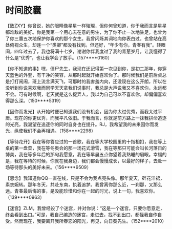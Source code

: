 # 时间胶囊

【致ZXY】你曾说，她的眼睛像星星一样璀璨，但你何曾知道，你于我而言是星星都难敌的美好。你是我第一个用心去在意的男生，为了你不止一次地驻足，也曾为了你三番五次地保护你喜欢的那个女生。我曾闪烁其词地向你表白过，也曾站在高处俯视众生，却连一个“类卿”都没有找到。但还好，“年少有你，青春有我”。转眼间，四年过去了，我也将满十七岁，谢谢你伴我度过了我的青葱岁月，让我懂得了什么是“优秀”，也让我学会了放手。（157****0160） 

【你不知道的事】嘿，僵尸先生，我现在还记得第一次见到你，是初二那年，你穿天蓝色的外套，有干净的笑容，从那时起就开始喜欢你了。那时候我们是前后桌总是打打闹闹，班上流言满天飞，可那时的我害羞内向，还没现在这么开朗，所以在没听到你说喜欢我而同学天天拿我们说事时，我总是大声说我又不喜欢你，永远都不会。可有时候啊，老天就是这么捉弄人，我以为自己可以不喜欢你，却偏偏喜欢得那么深。（150****5319） 

【因你而发光】从开始时便已知道我们没有机会，因为你太过优秀，而我太过平庸。现在的你更优秀，而我平凡依旧。于我而言，你就是前方路上一抹我拼命追逐的光亮，我渴望在追逐你的同时自身也在提升。RJ，我希望我的未来因你而发光，纵使我们不会再相遇。（158****2298） 

【等待花开】我在等你答应过的一首歌，我在等大学校园里的十指相扣，我在等上桌的第一盘菜，我在等冬奥会的那一场花式滑雪，我在等那只可能会叫长河落日的博美，我在等多年后的那句我愿意，我在等早晨五点你望着我熟睡的眉眼。幸福的是，我在等待的时候，你就在我身边，我们都会慢慢成长，以最好的样子，去赴一场等待那头的美好未来。（156****9509） 

【思念】我知道你QQ一直在线，只是不会为我点亮头像。那年夏天，碎花洋裙，素衣婉转。那年冬天，共赴东南，执着追梦。我曾离你那么近，一刹那，又那么远。青春最后悔的事，是没能珍惜和你在一起的时光，说上一句，我喜欢你。（139****0963） 

【迷宫】ZLM，我曾经设了个迷宫，并对你说：“这是一个迷宫，只要你愿意走，终会看到出口。”可是，我自己编造的迷宫，走进去，找不到出口，都怪我自作自受。然而现在，我要离开我所眷恋的阳光，再见，向日葵先生。（152****2010）